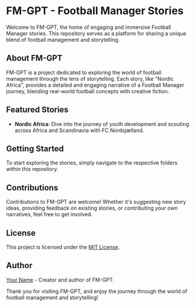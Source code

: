 
# FM-GPT - Football Manager Stories

Welcome to FM-GPT, the home of engaging and immersive Football Manager stories. This repository serves as a platform for sharing a unique blend of football management and storytelling.

## About FM-GPT

FM-GPT is a project dedicated to exploring the world of football management through the lens of storytelling. Each story, like "Nordic Africa", provides a detailed and engaging narrative of a Football Manager journey, blending real-world football concepts with creative fiction.

## Featured Stories

- **Nordic Africa**: Dive into the journey of youth development and scouting across Africa and Scandinavia with FC Nordsjælland.

## Getting Started

To start exploring the stories, simply navigate to the respective folders within this repository.

## Contributions

Contributions to FM-GPT are welcome! Whether it's suggesting new story ideas, providing feedback on existing stories, or contributing your own narratives, feel free to get involved.

## License

This project is licensed under the [MIT License](LICENSE).

## Author

[Your Name](https://github.com/hmantovani) - Creator and author of FM-GPT.

Thank you for visiting FM-GPT, and enjoy the journey through the world of football management and storytelling!
